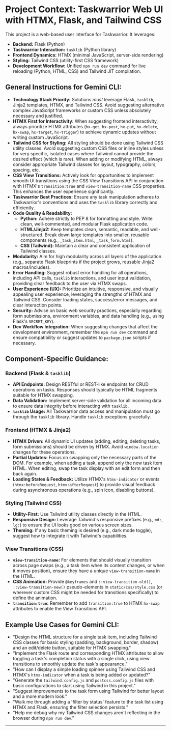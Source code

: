 # Project Context: Taskwarrior Web UI with HTMX, Flask, and Tailwind CSS

This project is a web-based user interface for Taskwarrior. It leverages:
* **Backend:** Flask (Python)
* **Taskwarrior Interaction:** `tasklib` (Python library)
* **Frontend Dynamics:** HTMX (minimal JavaScript, server-side rendering)
* **Styling:** Tailwind CSS (utility-first CSS framework)
* **Development Workflow:** Unified `npm run dev` command for live reloading (Python, HTML, CSS) and Tailwind JIT compilation.

## General Instructions for Gemini CLI:

* **Technology Stack Priority:** Solutions *must* leverage Flask, `tasklib`, Jinja2 templates, HTMX, and Tailwind CSS. Avoid suggesting alternative complex JavaScript frameworks or custom CSS unless absolutely necessary and justified.
* **HTMX First for Interactivity:** When suggesting frontend interactivity, always prioritize HTMX attributes (`hx-get`, `hx-post`, `hx-put`, `hx-delete`, `hx-swap`, `hx-target`, `hx-trigger`) to achieve dynamic updates without writing custom JavaScript.
* **Tailwind CSS for Styling:** All styling should be done using Tailwind CSS utility classes. Avoid suggesting custom CSS files or inline styles unless for very specific, isolated cases where Tailwind cannot provide the desired effect (which is rare). When adding or modifying HTML, always consider appropriate Tailwind classes for layout, typography, colors, spacing, etc.
* **CSS View Transitions:** Actively look for opportunities to implement smooth UI transitions using the CSS View Transitions API in conjunction with HTMX's `transition:true` and `view-transition-name` CSS properties. This enhances the user experience significantly.
* **Taskwarrior Best Practices:** Ensure any task manipulation adheres to Taskwarrior's conventions and uses the `tasklib` library correctly and efficiently.
* **Code Quality & Readability:**
    * **Python:** Adhere strictly to PEP 8 for formatting and style. Write clean, well-commented, and modular Flask application code.
    * **HTML/Jinja2:** Keep templates clean, semantic, readable, and well-structured. Break down large templates into smaller, reusable components (e.g., `_task_item.html`, `_task_form.html`).
    * **CSS (Tailwind):** Maintain a clear and consistent application of Tailwind classes.
* **Modularity:** Aim for high modularity across all layers of the application (e.g., separate Flask blueprints if the project grows, reusable Jinja2 macros/includes).
* **Error Handling:** Suggest robust error handling for all operations, including API calls, `tasklib` interactions, and user input validation, providing clear feedback to the user via HTMX swaps.
* **User Experience (UX):** Prioritize an intuitive, responsive, and visually appealing user experience, leveraging the strengths of HTMX and Tailwind CSS. Consider loading states, success/error messages, and clear interaction points.
* **Security:** Advise on basic web security practices, especially regarding form submissions, environment variables, and data handling (e.g., using Flask's `SECRET_KEY`).
* **Dev Workflow Integration:** When suggesting changes that affect the development environment, remember the `npm run dev` command and ensure compatibility or suggest updates to `package.json` scripts if necessary.

## Component-Specific Guidance:

### Backend (Flask & `tasklib`)

* **API Endpoints:** Design RESTful or REST-like endpoints for CRUD operations on tasks. Responses should typically be HTML fragments suitable for HTMX swapping.
* **Data Validation:** Implement server-side validation for all incoming data to ensure data integrity before interacting with `tasklib`.
* **`tasklib` Usage:** All Taskwarrior data access and manipulation must go through the `tasklib` library. Handle `tasklib` exceptions gracefully.

### Frontend (HTMX & Jinja2)

* **HTMX Driven:** All dynamic UI updates (adding, editing, deleting tasks, form submissions) should be driven by HTMX. Avoid `window.location` changes for these operations.
* **Partial Updates:** Focus on swapping only the necessary parts of the DOM. For example, when adding a task, append only the new task item HTML. When editing, swap the task display with an edit form and then back again.
* **Loading States & Feedback:** Utilize HTMX's `htmx-indicator` or events (`htmx:beforeRequest`, `htmx:afterRequest`) to provide visual feedback during asynchronous operations (e.g., spin icon, disabling buttons).

### Styling (Tailwind CSS)

* **Utility-First:** Use Tailwind utility classes directly in the HTML.
* **Responsive Design:** Leverage Tailwind's responsive prefixes (e.g., `md:`, `lg:`) to ensure the UI looks good on various screen sizes.
* **Theming:** If any basic theming is desired (e.g., dark mode toggle), suggest how to integrate it with Tailwind's capabilities.

### View Transitions (CSS)

* **`view-transition-name`:** For elements that should visually transition across page swaps (e.g., a task item when its content changes, or when it moves position), ensure they have a unique `view-transition-name` in the HTML.
* **CSS Animation:** Provide `@keyframes` and `::view-transition-old()`, `::view-transition-new()` pseudo-elements in `static/css/style.css` (or wherever custom CSS might be needed for transitions specifically) to define the animation.
* **`transition:true`:** Remember to add `transition:true` to HTMX `hx-swap` attributes to enable the View Transitions API.

## Example Use Cases for Gemini CLI:

* "Design the HTML structure for a single task item, including Tailwind CSS classes for basic styling (padding, background, border, shadow) and an edit/delete button, suitable for HTMX swapping."
* "Implement the Flask route and corresponding HTMX attributes to allow toggling a task's completion status with a single click, using view transitions to smoothly update the task's appearance."
* "How can I display a simple loading spinner using Tailwind CSS and HTMX's `htmx-indicator` when a task is being added or updated?"
* "Generate the `tailwind.config.js` and `postcss.config.js` files with basic configurations to start using Tailwind in this project."
* "Suggest improvements to the task form using Tailwind for better layout and a more modern look."
* "Walk me through adding a 'filter by status' feature to the task list using HTMX and Flask, ensuring the filter selection persists."
* "Help me debug why my Tailwind CSS changes aren't reflecting in the browser during `npm run dev`."

---
